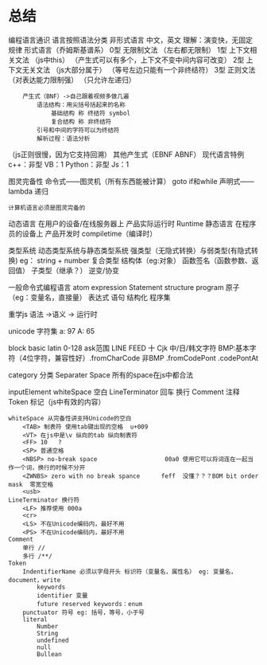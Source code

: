 # 总结
编程语言通识
语言按照语法分类
非形式语言
    中文，英文
        理解：演变快，无固定规律
形式语言（乔姆斯基谱系）
    0型 无限制文法                                     （左右都无限制）
    1型 上下文相关文法 （js中this）                     （产生式可以有多个，上下文不变中间内容可改变）
    2型 上下文无关文法 （js大部分属于）                  （等号左边只能有一个非终结符）
    3型 正则文法 （对表达能力限制强）                    （只允许左递归）

        产生式（BNF）->自己跟着视频多做几遍
            语法结构：用尖括号括起来的名称
                基础结构 称 终结符 symbol
                复合结构 称 非终结符
            引号和中间的字符可以为终结符
            解析过程：语法分析
（js正则很慢，因为它支持回溯）
        其他产生式（EBNF ABNF）
现代语言特例
c++：非型
VB：1
Python：非型
Js：1


图灵完备性
    命令式——图灵机（所有东西能被计算）
        goto
        if和while
    声明式——lambda
        递归

    计算机语言必须是图灵完备的


动态语言
    在用户的设备/在线服务器上
    产品实际运行时
    Runtime
静态语言
    在程序员的设备上
    产品开发时
    compiletime（编译时）


类型系统
    动态类型系统与静态类型系统
    强类型（无隐式转换）与弱类型(有隐式转换)
        eg：
        string + number
    复合类型
        结构体（eg:对象）
        函数签名（函数参数、返回值）
    子类型（继承？）
        逆变/协变


一般命令式编程语言
atom                      expression  Statement  structure  program
原子（eg：变量名，直接量）  表达式      语句        结构化     程序集

重学js
语法  ->语义 -> 运行时


unicode
字符集
a: 97 A: 65

block
basic latin 0-128 ask范围
LINE FEED   十
Cjk 中/日/韩文字符
BMP:基本字符（4位字符，兼容性好）.fromCharCode 
非BMP .fromCodePont .codePontAt

category 分类
Separater Space   所有的space在js中都合法


 inputElement
    whiteSpace 空白
    LineTerminator 回车 换行
    Comment 注释
    Token 标记（js中有效的内容）

    whiteSpace 从完备性讲支持Unicode的空白
        <TAB> 制表符 使用tab键出现的空格  u+009
        <VT> 在js中是\v 纵向的tab 纵向制表符
        <FF> 10   ?
        <SP> 普通空格
        <NBSP> no-break space                   00a0 使用它可以将词连在一起当作一个词，换行的时候不分开
        <ZWNBS> zero with no break spance      feff  没懂？？？BOM bit order mask  零宽空格
        <usb> 
    LineTerminator 换行符
        <LF> 推荐使用 000a 
        <cr> 
        <LS> 不在Unicode编码内，最好不用
        <PS> 不在Unicode编码内，最好不用
    Comment
        单行 //
        多行 /**/
    Token
        IndentifierName 必须以字母开头 标识符（变量名，属性名） eg: 变量名，document，write
            keywords
            identifier 变量
            future reserved keywords：enum
        punctuator 符号 eg: 括号，等号，小于号
        literal
            Number
            String
            undefined
            null
            Bullean